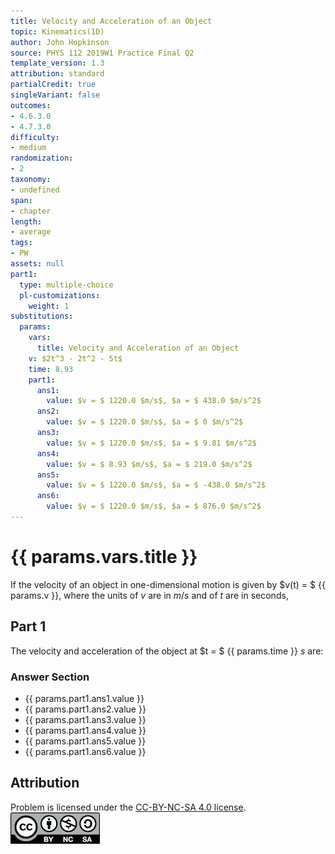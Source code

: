```yaml
---
title: Velocity and Acceleration of an Object
topic: Kinematics(1D)
author: John Hopkinson
source: PHYS 112 2019W1 Practice Final Q2
template_version: 1.3
attribution: standard
partialCredit: true
singleVariant: false
outcomes:
- 4.6.3.0
- 4.7.3.0
difficulty:
- medium
randomization:
- 2
taxonomy:
- undefined
span:
- chapter
length:
- average
tags:
- PW
assets: null
part1:
  type: multiple-choice
  pl-customizations:
    weight: 1
substitutions:
  params:
    vars:
      title: Velocity and Acceleration of an Object
    v: $2t^3 - 2t^2 - 5t$
    time: 8.93
    part1:
      ans1:
        value: $v = $ 1220.0 $m/s$, $a = $ 438.0 $m/s^2$
      ans2:
        value: $v = $ 1220.0 $m/s$, $a = $ 0 $m/s^2$
      ans3:
        value: $v = $ 1220.0 $m/s$, $a = $ 9.81 $m/s^2$
      ans4:
        value: $v = $ 8.93 $m/s$, $a = $ 219.0 $m/s^2$
      ans5:
        value: $v = $ 1220.0 $m/s$, $a = $ -438.0 $m/s^2$
      ans6:
        value: $v = $ 1220.0 $m/s$, $a = $ 876.0 $m/s^2$
---
```

# {{ params.vars.title }}
If the velocity of an object in one-dimensional motion is given by $v(t) = $ {{ params.v }}, where the units of $v$ are in $m/s$ and of $t$ are in seconds,

## Part 1

The velocity and acceleration of the object at $t = $ {{ params.time }} $s$ are:

### Answer Section

- {{ params.part1.ans1.value }}
- {{ params.part1.ans2.value }}
- {{ params.part1.ans3.value }}
- {{ params.part1.ans4.value }}
- {{ params.part1.ans5.value }}
- {{ params.part1.ans6.value }}

## Attribution

Problem is licensed under the [CC-BY-NC-SA 4.0 license](https://creativecommons.org/licenses/by-nc-sa/4.0/).<br> ![The Creative Commons 4.0 license requiring attribution-BY, non-commercial-NC, and share-alike-SA license.](https://raw.githubusercontent.com/firasm/bits/master/by-nc-sa.png)